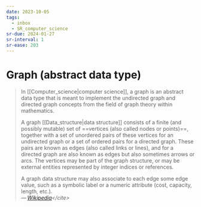 ```yaml
---
date: 2023-10-05
tags:
  - inbox
  - SR_computer_science
sr-due: 2024-01-27
sr-interval: 1
sr-ease: 203
---
```


# Graph (abstract data type)

> In [[Computer_science|computer science]], a graph is an abstract data type
> that is meant to implement the undirected graph and directed graph concepts
> from the field of graph theory within mathematics.
>
> A graph [[Data_structure|data structure]] consists of a finite (and possibly
> mutable) set of ==vertices (also called nodes or points)==, together with a
> set of unordered pairs of these vertices for an undirected graph or a set of
> ordered pairs for a directed graph. These pairs are known as edges (also
> called links or lines), and for a directed graph are also known as edges but
> also sometimes arrows or arcs. The vertices may be part of the graph
> structure, or may be external entities represented by integer indices or
> references.
>
> A graph data structure may also associate to each edge some edge value, such
> as a symbolic label or a numeric attribute (cost, capacity, length, etc.).\
> — <cite>[Wikipedia](https://en.wikipedia.org/wiki/Graph_(abstract_data_type))</cite>
